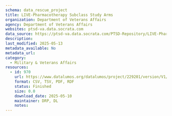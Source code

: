 ```yaml
---
schema: data_rescue_project 
title: LIVE-Pharmacotherapy Subclass Study Arms
organization: Department of Veterans Affairs
agency: Department of Veterans Affairs
websites: ptsd-va.data.socrata.com
data_source: https://ptsd-va.data.socrata.com/PTSD-Repository/LIVE-Pharmacotherapy-Subclass-Study-Arms/8y3p-kqh9
description: 
last_modified: 2025-05-13
metadata_available: No
metadata_url: 
category:
  - Military & Veterans Affairs 
resources:
  - id: 970
    url: https://www.datalumos.org/datalumos/project/229201/version/V1/view
    format: CSV, TSV, PDF, RDF
    status: Finished
    size: 0.0
    download_date: 2025-05-10
    maintainer: DRP, DL
    notes: 
---
```

